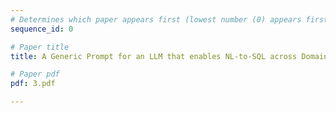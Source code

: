 ```yaml
---
# Determines which paper appears first (lowest number (0) appears first)
sequence_id: 0

# Paper title
title: A Generic Prompt for an LLM that enables NL-to-SQL across Domains and Compositions

# Paper pdf
pdf: 3.pdf

---
```

